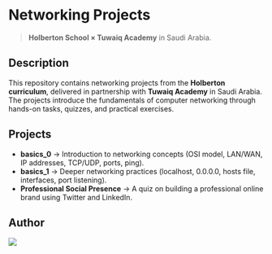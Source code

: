 # Networking Projects
> **Holberton School × Tuwaiq Academy** in Saudi Arabia.

## Description
This repository contains networking projects from the **Holberton curriculum**, delivered in partnership with **Tuwaiq Academy** in Saudi Arabia.  
The projects introduce the fundamentals of computer networking through hands-on tasks, quizzes, and practical exercises.

## Projects
- **basics_0** → Introduction to networking concepts (OSI model, LAN/WAN, IP addresses, TCP/UDP, ports, ping).  
- **basics_1** → Deeper networking practices (localhost, 0.0.0.0, hosts file, interfaces, port listening).  
- **Professional Social Presence** → A quiz on building a professional online brand using Twitter and LinkedIn.

## Author
<a href="https://www.linkedin.com/in/batoul-alsaeed" target="_blank">
  <img src="https://img.shields.io/badge/LinkedIn-Batoul%20Alsaeed-0A66C2?logo=linkedin&logoColor=white&labelColor=gray&style=flat-square" />
</a>
